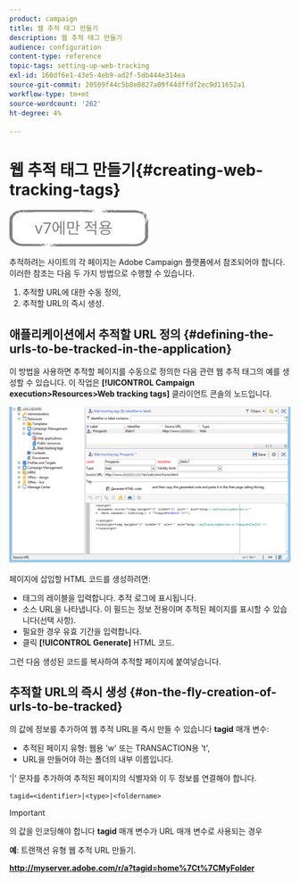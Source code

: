 ```yaml
---
product: campaign
title: 웹 추적 태그 만들기
description: 웹 추적 태그 만들기
audience: configuration
content-type: reference
topic-tags: setting-up-web-tracking
exl-id: 160df6e1-43e5-4eb9-ad2f-5db444e314ea
source-git-commit: 20509f44c5b8e0827a09f44dffdf2ec9d11652a1
workflow-type: tm+mt
source-wordcount: '262'
ht-degree: 4%

---
```


# 웹 추적 태그 만들기{#creating-web-tracking-tags}

![](../../assets/v7-only.svg)

추적하려는 사이트의 각 페이지는 Adobe Campaign 플랫폼에서 참조되어야 합니다. 이러한 참조는 다음 두 가지 방법으로 수행할 수 있습니다.

1. 추적할 URL에 대한 수동 정의,
1. 추적할 URL의 즉시 생성.

## 애플리케이션에서 추적할 URL 정의 {#defining-the-urls-to-be-tracked-in-the-application}

이 방법을 사용하면 추적할 페이지를 수동으로 정의한 다음 관련 웹 추적 태그의 예를 생성할 수 있습니다. 이 작업은 **[!UICONTROL Campaign execution>Resources>Web tracking tags]** 클라이언트 콘솔의 노드입니다.

![](assets/d_ncs_integration_webtracking_screen.png)

페이지에 삽입할 HTML 코드를 생성하려면:

* 태그의 레이블을 입력합니다. 추적 로그에 표시됩니다.
* 소스 URL을 나타냅니다. 이 필드는 정보 전용이며 추적된 페이지를 표시할 수 있습니다(선택 사항).
* 필요한 경우 유효 기간을 입력합니다.
* 클릭 **[!UICONTROL Generate]** HTML 코드.

그런 다음 생성된 코드를 복사하여 추적할 페이지에 붙여넣습니다.

## 추적할 URL의 즉시 생성 {#on-the-fly-creation-of-urls-to-be-tracked}

의 값에 정보를 추가하여 웹 추적 URL을 즉시 만들 수 있습니다 **tagid** 매개 변수:

* 추적된 페이지 유형: 웹용 &#39;w&#39; 또는 TRANSACTION용 &#39;t&#39;,
* URL을 만들어야 하는 폴더의 내부 이름입니다.

&#39;|&#39; 문자를 추가하여 추적된 페이지의 식별자와 이 두 정보를 연결해야 합니다.

```
tagid=<identifier>|<type>|<foldername>
```

>[!IMPORTANT]
>
>의 값을 인코딩해야 합니다 **tagid** 매개 변수가 URL 매개 변수로 사용되는 경우

**예**: 트랜잭션 유형 웹 추적 URL 만들기.

**http://myserver.adobe.com/r/a?tagid=home%7Ct%7CMyFolder**
